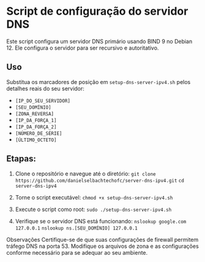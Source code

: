 # Script de configuração do servidor DNS
Este script configura um servidor DNS primário usando BIND 9 no Debian 12. Ele configura o servidor para ser recursivo e autoritativo.

## Uso
Substitua os marcadores de posição em `setup-dns-server-ipv4.sh` pelos detalhes reais do seu servidor:

- `[IP_DO_SEU_SERVIDOR]`
- `[SEU_DOMÍNIO]`
- `[ZONA_REVERSA]`
- `[IP_DA_FORÇA_1]`
- `[IP_DA_FORÇA_2]`
- `[NÚMERO_DE_SÉRIE]`
- `[ÚLTIMO_OCTETO]`

## Etapas:

1. Clone o repositório e navegue até o diretório:
`git clone https://github.com/danielselbachtechofc/server-dns-ipv4.git`
`cd server-dns-ipv4`

2. Torne o script executável:
`chmod +x setup-dns-server-ipv4.sh`

3. Execute o script como root:
`sudo ./setup-dns-server-ipv4.sh`

4. Verifique se o servidor DNS está funcionando:
`nslookup google.com 127.0.0.1`
`nslookup ns.[SEU_DOMÍNIO] 127.0.0.1`

Observações
Certifique-se de que suas configurações de firewall permitem tráfego DNS na porta 53.
Modifique os arquivos de zona e as configurações conforme necessário para se adequar ao seu ambiente.
